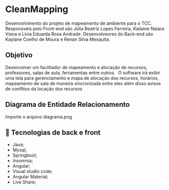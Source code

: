 # CleanMapping
Desenvolvimento do projeto de mapeamento de ambiente para o TCC. Responsveis pelo Front-end são Júlia Beatriz Lopes Ferreira, Kailaine Naiara Viana e Lívia Eduarda Rosa Andrade. Desenvolveores do Back-end são Kaylane Coelho de Moura e Renan Silva Mesquita.

## Objetivo
Desenvolver um facilitador de mapeamento e alocação de recursos, professores, salas de aula, ferramentas entre outros.   
O software irá exibir uma tela para gerenciamento e mapa de alocação dos recursos, horários, mapeamento de sala de maneira sincronizada entre eles além disso avisos de conflitos da locação dos recursos 

## Diagrama de Entidade Relacionamento
Importe o arquivo diagrama.png

## 🚀 Tecnologias de back e front
 
 - Java;
 - Mysql;
 - Springboot;
 - Insomnia;
 - Angular;
 - Visual studio code;
 - Angular Material;
 - Live Share;
 
 <br></br>
